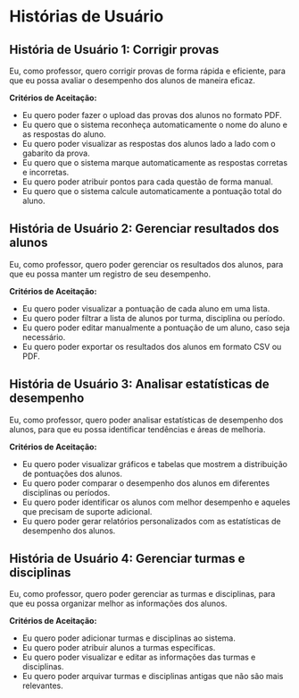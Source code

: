 # **Histórias de Usuário**

## **História de Usuário 1: Corrigir provas**

Eu, como professor, quero corrigir provas de forma rápida e eficiente, para que eu possa avaliar o desempenho dos alunos de maneira eficaz.

**Critérios de Aceitação:**

-   Eu quero poder fazer o upload das provas dos alunos no formato PDF.
-   Eu quero que o sistema reconheça automaticamente o nome do aluno e as respostas do aluno.
-   Eu quero poder visualizar as respostas dos alunos lado a lado com o gabarito da prova.
-   Eu quero que o sistema marque automaticamente as respostas corretas e incorretas.
-   Eu quero poder atribuir pontos para cada questão de forma manual.
-   Eu quero que o sistema calcule automaticamente a pontuação total do aluno.

## **História de Usuário 2: Gerenciar resultados dos alunos**

Eu, como professor, quero poder gerenciar os resultados dos alunos, para que eu possa manter um registro de seu desempenho.

**Critérios de Aceitação:**

-   Eu quero poder visualizar a pontuação de cada aluno em uma lista.
-   Eu quero poder filtrar a lista de alunos por turma, disciplina ou período.
-   Eu quero poder editar manualmente a pontuação de um aluno, caso seja necessário.
-   Eu quero poder exportar os resultados dos alunos em formato CSV ou PDF.

## **História de Usuário 3: Analisar estatísticas de desempenho**

Eu, como professor, quero poder analisar estatísticas de desempenho dos alunos, para que eu possa identificar tendências e áreas de melhoria.

**Critérios de Aceitação:**

-   Eu quero poder visualizar gráficos e tabelas que mostrem a distribuição de pontuações dos alunos.
-   Eu quero poder comparar o desempenho dos alunos em diferentes disciplinas ou períodos.
-   Eu quero poder identificar os alunos com melhor desempenho e aqueles que precisam de suporte adicional.
-   Eu quero poder gerar relatórios personalizados com as estatísticas de desempenho dos alunos.

## **História de Usuário 4: Gerenciar turmas e disciplinas**

Eu, como professor, quero poder gerenciar as turmas e disciplinas, para que eu possa organizar melhor as informações dos alunos.

**Critérios de Aceitação:**

-   Eu quero poder adicionar turmas e disciplinas ao sistema.
-   Eu quero poder atribuir alunos a turmas específicas.
-   Eu quero poder visualizar e editar as informações das turmas e disciplinas.
-   Eu quero poder arquivar turmas e disciplinas antigas que não são mais relevantes.
